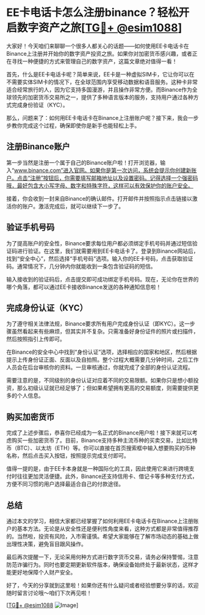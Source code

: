 # EE卡电话卡怎么注册binance？轻松开启数字资产之旅[[TG💪+ @esim1088](https://t.me/s/esim1088)]

大家好！今天咱们来聊聊一个很多人都关心的话题——如何使用EE卡电话卡在Binance上注册并开始你的数字资产投资之旅。如果你对加密货币感兴趣，或者正在寻找一种便捷的方式来管理自己的数字资产，这篇文章绝对值得一看！

首先，什么是EE卡电话卡呢？简单来说，EE卡是一种虚拟SIM卡，它让你可以在不需要实体SIM卡的情况下，在全球范围内享受移动数据和语音服务。这种卡非常适合经常旅行的人，因为它支持多国漫游，并且操作非常方便。而Binance作为全球领先的加密货币交易所之一，提供了多种语言版本的服务，支持用户通过各种方式完成身份验证（KYC）。

那么，问题来了：如何用EE卡电话卡在Binance上注册账户呢？接下来，我会一步步教你完成这个过程，确保即使你是新手也能轻松上手。

## 注册Binance账户

第一步当然是注册一个属于自己的Binance账户啦！打开浏览器，输入“www.binance.com”进入官网。如果你是第一次访问，系统会提示你创建新账户。点击“注册”按钮后，你需要填写邮箱地址以及设置密码。记得选择一个强密码哦，最好包含大小写字母、数字和特殊字符，这样可以有效保护你的账户安全。

接着，你会收到一封来自Binance的确认邮件。打开邮件并按照指示点击链接以激活你的账户。激活完成后，就可以继续下一步了。

## 验证手机号码

为了提高账户的安全性，Binance要求每位用户都必须绑定手机号码并通过短信验证码进行验证。在这里，我们就需要用到EE卡电话卡了。登录到Binance网站后，找到“安全中心”，然后选择“手机号码”选项。输入你的EE卡号码，点击获取验证码。通常情况下，几分钟内你就能收到一条包含验证码的短信。

输入接收到的验证码后，点击提交即可成功绑定手机号码。现在，无论你在世界的哪个角落，都可以通过EE卡接收Binance发送的各种通知信息啦！

## 完成身份认证（KYC）

为了遵守相关法律法规，Binance要求所有用户完成身份认证（即KYC）。这一步骤虽然看起来有些麻烦，但其实并不复杂。只需准备好身份证件的照片或扫描件，然后按照指引上传即可。

在Binance的安全中心中找到“身份认证”选项，选择相应的国家和地区，然后根据提示上传身份证正面、反面以及自拍照。整个过程大概需要几分钟时间，之后工作人员会在后台审核你的资料。一旦审核通过，你就完成了全部的身份认证流程。

需要注意的是，不同级别的身份认证对应着不同的交易限额。如果你只是想小额投资，那么初级认证就已经足够了；但如果希望拥有更高的交易额度，则需要提供更多的个人信息。

## 购买加密货币

完成了上述步骤后，恭喜你已经成为一名正式的Binance用户啦！接下来就可以考虑购买一些加密货币了。目前，Binance支持多种主流币种的买卖交易，比如比特币（BTC）、以太坊（ETH）等。你可以直接在首页搜索框中输入想要购买的币种名称，然后点击买入按钮，按照提示完成支付即可。

值得一提的是，由于EE卡本身就是一种国际化的工具，因此使用它来进行跨境支付时往往更加灵活便捷。此外，Binance还支持信用卡、借记卡等多种支付方式，方便不同习惯的用户选择最适合自己的付款途径。

## 总结

通过本文的学习，相信大家都已经掌握了如何利用EE卡电话卡在Binance上注册账户的基本方法。无论是从安全性还是便利性角度来看，这种方式都是非常值得推荐的。当然啦，投资有风险，入市需谨慎。希望大家能够在了解市场动态的基础上做出理性决策，避免盲目跟风操作。

最后再次提醒一下，无论采用何种方式进行数字货币交易，请务必保持警惕，注意防范诈骗行为。同时也要定期更新软件版本，确保设备始终处于最新状态，这样才能更好地保障个人财产安全。

好了，今天的分享就到这里啦！如果你还有什么疑问或者经验想要分享的话，欢迎随时留言讨论哦～咱们下次再见啦！

[[TG💪+ @esim1088](https://t.me/s/esim1088) ![Image](https://i.postimg.cc/4NQfJmqS/Snipaste-2025-05-13-00-14-12.png)]